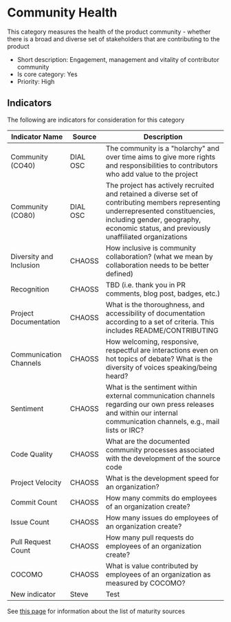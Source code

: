 # Community Health

This category measures the health of the product community - whether there is a broad and 
diverse set of stakeholders that are contributing to the product

* Short description: Engagement, management and vitality of contributor community
* Is core category: Yes
* Priority: High


## Indicators

The following are indicators for consideration for this category

| Indicator Name | Source | Description | 
| --- | --- | --- |
| Community (CO40) | DIAL OSC | The community is a "holarchy" and over time aims to give more rights and responsibilities to contributors who add value to the project |
| Community (CO80) | DIAL OSC | The project has actively recruited and retained a diverse set of contributing members representing underrepresented constituencies, including gender, geography, economic status, and previously unaffiliated organizations |
| Diversity and Inclusion | CHAOSS | How inclusive is community collaboration? (what we mean by collaboration needs to be better defined) |
| Recognition | CHAOSS | TBD (i.e. thank you in PR comments, blog post, badges, etc.) |
| Project Documentation | CHAOSS | What is the thoroughness, and accessibility of documentation according to a set of criteria. This includes README/CONTRIBUTING |
| Communication Channels | CHAOSS | How welcoming, responsive, respectful are interactions even on hot topics of debate? What is the diversity of voices speaking/being heard? |
| Sentiment | CHAOSS | What is the sentiment within external communication channels regarding our own press releases and within our internal communication channels, e.g., mail lists or IRC? |
| Code Quality | CHAOSS | What are the documented community processes associated with the development of the source code |
| Project Velocity | CHAOSS | What is the development speed for an organization? |
| Commit Count | CHAOSS | How many commits do employees of an organization create? |
| Issue Count | CHAOSS | How many issues do employees of an organization create? |
| Pull Request Count | CHAOSS | How many pull requests do employees of an organization create? |
| COCOMO | CHAOSS | What is value contributed by employees of an organization as measured by COCOMO? |
| New indicator | Steve | Test |


See [this page](sources.md) for information about the list of maturity sources
